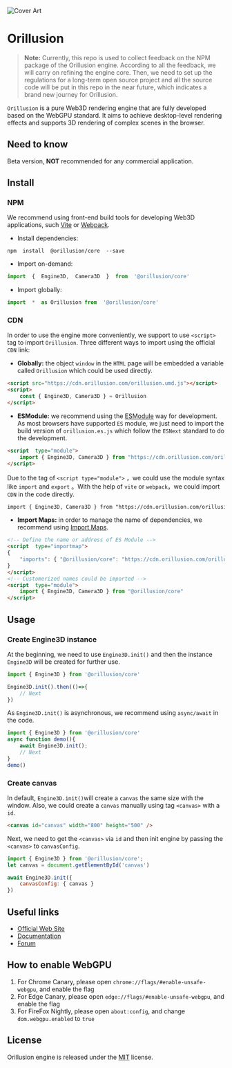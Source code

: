 ![Cover Art](https://github.com/Orillusion/orillusion-webgpu-samples/blob/main/logo.png)
# Orillusion

> **Note:**
> Currently, this repo is used to collect feedback on the NPM package of the Orillusion engine. According to all the feedback, we will carry on refining the engine core. Then, we need to set up the regulations for a long-term open source project and all the source code will be put in this repo in the near future, which indicates a brand new journey for Orillusion.


`Orillusion`  is a pure Web3D rendering engine that are fully developed based on the WebGPU standard. It aims to achieve desktop-level rendering effects and supports 3D rendering of complex scenes in the browser.

## Need to know
Beta version,  **NOT**  recommended for any commercial application.

## Install

### NPM
We recommend using front-end build tools for developing Web3D applications, such  [Vite](https://vitejs.dev/) or [Webpack](https://webpack.js.org/). 

- Install dependencies:
```text
npm  install  @orillusion/core  --save
```
- Import on-demand:
```javascript
import  {  Engine3D,  Camera3D  }  from  '@orillusion/core'
```
- Import globally:
```javascript
import  *  as Orillusion from  '@orillusion/core'
```

### CDN
In order to use the engine more conveniently, we support to use `<script>` tag to import `Orillusion`. Three different ways to import using the official `CDN` link:
- **Globally:**  the object `window` in the `HTML` page will be embedded a variable called `Orillusion` which could be used directly.
```html
<script src="https://cdn.orillusion.com/orillusion.umd.js"></script>
<script>  
	const { Engine3D, Camera3D } = Orillusion  
</script>
```
-  **ESModule:** we recommend using the [ESModule](https://developer.mozilla.org/zh-CN/docs/Web/JavaScript/Guide/Modules) way for development. As most browsers have supported `ES` module, we just need to import the build version of `orillusion.es.js` which follow the `ESNext` standard to do the  development.
```html
<script  type="module">  
	import { Engine3D, Camera3D } from "https://cdn.orillusion.com/orillusion.es.js" 
</script>
```
Due to the tag of `<script type="module">` ，we could use the module syntax like `import` and `export` 。With the help of  `vite` or `webpack`，we could import `CDN` in the code directly. 
```html
import { Engine3D, Camera3D } from "https://cdn.orillusion.com/orillusion.es.js"
```
- **Import Maps:** in order to manage the name of dependencies, we recommend using [Import Maps](https://caniuse.com/import-maps).

```html
<!-- Define the name or address of ES Module -->  
<script  type="importmap">  
{  
	"imports": { "@orillusion/core": "https://cdn.orillusion.com/orillusion.es.js" }  
}  
</script>  
<!-- Customerized names could be imported -->  
<script  type="module">  
	import { Engine3D, Camera3D } from "@orillusion/core"
</script>
```

## Usage
### Create Engine3D instance

At the beginning, we need to use `Engine3D.init()` and then the instance `Engine3D` will be created for further use.

```javascript
import { Engine3D } from '@orillusion/core' 

Engine3D.init().then(()=>{  
	// Next
})
```
As `Engine3D.init()` is asynchronous, we recommend using `async/await` in the code.
```javascript
import { Engine3D } from '@orillusion/core'  
async function demo(){  
	await Engine3D.init();  
	// Next 
}  
demo()
```
### Create canvas
In default, `Engine3D.init()`will create a `canvas`  the same size with the window. Also, we could create a `canvas` manually using tag `<canvas>` with a `id`.

```html
<canvas id="canvas" width="800" height="500" />
```
Next, we need to get the `<canvas>` via `id` and then init engine by passing the `<canvas>` to `canvasConfig`.

```javascript
import { Engine3D } from '@orillusion/core';  
let canvas = document.getElementById('canvas')  

await Engine3D.init({  
	canvasConfig: { canvas }  
})
```
## Useful links
- [Official Web Site](https://www.orillusion.com/)
- [Documentation](https://www.orillusion.com/)
- [Forum](https://forum.orillusion.com/)
## How to enable WebGPU
1. For Chrome Canary, please open `chrome://flags/#enable-unsafe-webgpu`, and enable the flag
2. For Edge Canary, please open `edge://flags/#enable-unsafe-webgpu`, and enable the flag
3. For FireFox Nightly, please open `about:config`, and change `dom.webgpu.enabled` to `true`




## License 

Orillusion engine is released under the [MIT](https://opensource.org/licenses/MIT) license. 
